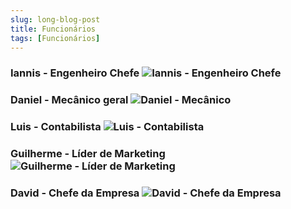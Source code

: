 ```yaml
---
slug: long-blog-post
title: Funcionários
tags: [Funcionários]
---
```


### **Iannis - Engenheiro Chefe** ![Iannis - Engenheiro Chefe](iannis.png)

### **Daniel - Mecânico geral** ![Daniel - Mecânico](daniel.jpg)

### **Luis - Contabilista** ![Luis - Contabilista](luis.jpg)

### **Guilherme - Líder de Marketing** ![Guilherme - Líder de Marketing](guilherme.jpg)

### **David - Chefe da Empresa**  ![David - Chefe da Empresa](david.jpg)

